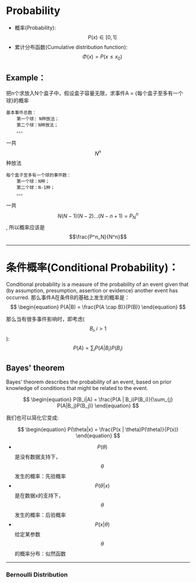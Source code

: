 # Probability

- 概率(Probability): $$P(x) \in [0,1]$$
- 累计分布函数(Cumulative distribution function): $$\Phi(x) = P(x\le x_0)$$


## Example： 

把n个求放入N个盒子中，假设盒子容量无限，求事件A = {每个盒子至多有一个球}的概率

```
基本事件总数：
    第一个球: N种放法；
    第二个球：N种放法；
    。。。
```
一共$$N^n$$种放法
```
每个盒子至多有一个球的事件数：
    第一个球：N种；
    第二个球：N-1种；
    。。。
```
一共 $$N(N-1)(N-2)...(N-n+1) = P^n_N$$, 所以概率应该是$$\frac{P^n_N}{N^n}$$


---
# 条件概率(Conditional Probability)：
Conditional probability is a measure of the probability of an event given that (by assumption, presumption, assertion or evidence) another event has occurred.
那么事件A在条件B的基础上发生的概率是：
$$
\begin{equation}
P(A|B) = \frac{P(A \cap B)}{P(B)}
\end{equation}
$$

那么当有很多事件影响时，即考虑($$B_i, i > 1$$):
$$
\begin{equation}
P(A) = \sum_i P(A|B_i) P(B_i)
\end{equation}
$$

## Bayes' theorem
Bayes' theorem describes the probability of an event, based on prior knowledge of conditions that might be related to the event.

$$
\begin{equation}
P(B_i|A) = \frac{P(A | B_i)P(B_i)}{\sum_{j} P(A|B_j)P(B_j)}
\end{equation}
$$

我们也可以简化它变成:

$$
\begin{equation}
P(\theta|x) = \frac{P(x | \theta)P(\theta)}{P(x)}
\end{equation}
$$
- $$P(\theta)$$ 是没有数据支持下，$$\theta$$发生的概率：先验概率
- $$P(\theta|x)$$ 是在数据x的支持下，$$\theta$$发生的概率：后验概率
- $$P(x|\theta)$$ 给定某参数$$\theta$$的概率分布：似然函数


---
### Bernoulli Distribution


 
  

### 